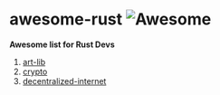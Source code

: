 # awesome-rust ![Awesome](https://cdn.rawgit.com/sindresorhus/awesome/d7305f38d29fed78fa85652e3a63e154dd8e8829/media/badge.svg)
**Awesome list for Rust Devs**
1. [art-lib](https://crates.io/crates/art_lib)
2. [crypto](https://crates.io/crates/crypto)
3. [decentralized-internet](https://crates.io/crates/decentralized-internet)
